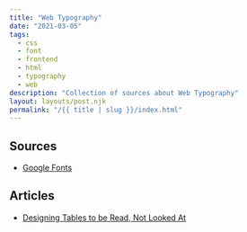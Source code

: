 ```yaml
---
title: "Web Typography"
date: "2021-03-05"
tags:
  - css
  - font
  - frontend
  - html
  - typography
  - web
description: "Collection of sources about Web Typography"
layout: layouts/post.njk
permalink: "/{{ title | slug }}/index.html"
---
```


## Sources

- [Google Fonts](https://fonts.google.com/)

## Articles

- [Designing Tables to be Read, Not Looked At](https://alistapart.com/article/web-typography-tables/)
